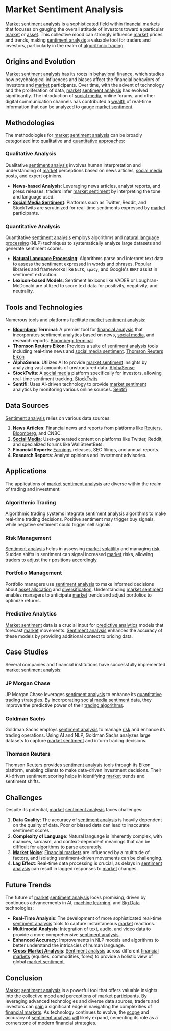 # Market Sentiment Analysis

[Market](../m/market.md) [sentiment analysis](../s/sentiment_analysis.md) is a sophisticated field within [financial markets](../f/financial_market.md) that focuses on gauging the overall attitude of investors toward a particular [market](../m/market.md) or [asset](../a/asset.md). This collective mood can strongly influence [market](../m/market.md) prices and trends, making [sentiment analysis](../s/sentiment_analysis.md) a valuable tool for traders and investors, particularly in the realm of [algorithmic trading](../a/algorithmic_trading.md).

## Origins and Evolution

[Market](../m/market.md) [sentiment analysis](../s/sentiment_analysis.md) has its roots in [behavioral finance](../b/behavioral_finance.md), which studies how psychological influences and biases affect the financial behaviors of investors and [market](../m/market.md) participants. Over time, with the advent of technology and the proliferation of data, [market](../m/market.md) [sentiment analysis](../s/sentiment_analysis.md) has evolved significantly. The introduction of [social media](../s/social_media.md), online forums, and other digital communication channels has contributed a [wealth](../w/wealth.md) of real-time information that can be analyzed to gauge [market sentiment](../m/market_sentiment.md).

## Methodologies

The methodologies for [market](../m/market.md) [sentiment analysis](../s/sentiment_analysis.md) can be broadly categorized into qualitative and [quantitative approaches](../q/quantitative_approaches.md):

### Qualitative Analysis

Qualitative [sentiment analysis](../s/sentiment_analysis.md) involves human interpretation and understanding of [market](../m/market.md) perceptions based on news articles, [social media](../s/social_media.md) posts, and expert opinions.

* **News-based Analysis**: Leveraging news articles, analyst reports, and press releases, traders infer [market sentiment](../m/market_sentiment.md) by interpreting the tone and language used.
* **[Social Media Sentiment](../s/social_media_sentiment.md)**: Platforms such as Twitter, Reddit, and StockTwits are scrutinized for real-time sentiments expressed by [market](../m/market.md) participants.

### Quantitative Analysis

Quantitative [sentiment analysis](../s/sentiment_analysis.md) employs algorithms and [natural language processing](../n/natural_language_processing_(nlp)_in_trading.md) (NLP) techniques to systematically analyze large datasets and generate sentiment scores.

* **[Natural Language Processing](../n/natural_language_processing_(nlp)_in_trading.md)**: Algorithms parse and interpret text data to assess the sentiment expressed in words and phrases. Popular libraries and frameworks like `NLTK`, `spaCy`, and Google's `BERT` assist in sentiment extraction.
* **Lexicon-based Models**: Sentiment lexicons like VADER or Loughran-McDonald are utilized to score text data for positivity, negativity, and neutrality.

## Tools and Technologies

Numerous tools and platforms facilitate [market](../m/market.md) [sentiment analysis](../s/sentiment_analysis.md):

* **[Bloomberg](../b/bloomberg.md) Terminal**: A premier tool for [financial analysis](../f/financial_analysis.md) that incorporates sentiment analytics based on news, [social media](../s/social_media.md), and research reports.
  [Bloomberg Terminal](https://www.bloomberg.com/professional/solution/bloomberg-terminal/)
* **Thomson [Reuters](../r/reuters.md) Eikon**: Provides a suite of [sentiment analysis](../s/sentiment_analysis.md) tools including real-time news and [social media sentiment](../s/social_media_sentiment.md).
  [Thomson Reuters Eikon](https://www.refinitiv.com/en/products/eikon-trading-software)
* **AlphaSense**: Utilizes AI to provide [market sentiment](../m/market_sentiment.md) insights by analyzing vast amounts of unstructured data.
  [AlphaSense](https://www.alpha-sense.com/)
* **StockTwits**: A [social media](../s/social_media.md) platform specifically for investors, allowing real-time sentiment tracking.
  [StockTwits](https://stocktwits.com/)
* **Sentifi**: Uses AI-driven technology to provide [market sentiment](../m/market_sentiment.md) analytics by monitoring various online sources.
  [Sentifi](https://www.sentifi.com/)

## Data Sources

[Sentiment analysis](../s/sentiment_analysis.md) relies on various data sources:

1. **News Articles**: Financial news and reports from platforms like [Reuters](../r/reuters.md), [Bloomberg](../b/bloomberg.md), and CNBC.
2. **[Social Media](../s/social_media.md)**: User-generated content on platforms like Twitter, Reddit, and specialized forums like WallStreetBets.
3. **Financial Reports**: [Earnings](../e/earnings.md) releases, SEC filings, and annual reports.
4. **Research Reports**: Analyst opinions and investment advisories.

## Applications

The applications of [market](../m/market.md) [sentiment analysis](../s/sentiment_analysis.md) are diverse within the realm of trading and investment:

### Algorithmic Trading

[Algorithmic trading](../a/algorithmic_trading.md) systems integrate [sentiment analysis](../s/sentiment_analysis.md) algorithms to make real-time trading decisions. Positive sentiment may trigger buy signals, while negative sentiment could trigger sell signals.

### Risk Management

[Sentiment analysis](../s/sentiment_analysis.md) helps in assessing [market](../m/market.md) [volatility](../v/volatility.md) and managing [risk](../r/risk.md). Sudden shifts in sentiment can signal increased [market](../m/market.md) risks, allowing traders to adjust their positions accordingly.

### Portfolio Management

Portfolio managers use [sentiment analysis](../s/sentiment_analysis.md) to make informed decisions about [asset allocation](../a/asset_allocation.md) and [diversification](../d/diversification.md). Understanding [market sentiment](../m/market_sentiment.md) enables managers to anticipate [market](../m/market.md) trends and adjust portfolios to optimize returns.

### Predictive Analytics

[Market sentiment](../m/market_sentiment.md) data is a crucial input for [predictive analytics](../p/predictive_analytics.md) models that forecast [market](../m/market.md) movements. [Sentiment analysis](../s/sentiment_analysis.md) enhances the accuracy of these models by providing additional context to pricing data.

## Case Studies

Several companies and financial institutions have successfully implemented [market](../m/market.md) [sentiment analysis](../s/sentiment_analysis.md):

### JP Morgan Chase

JP Morgan Chase leverages [sentiment analysis](../s/sentiment_analysis.md) to enhance its [quantitative trading](../q/quantitative_trading.md) strategies. By incorporating [social media sentiment](../s/social_media_sentiment.md) data, they improve the predictive power of their [trading algorithms](../t/trading_algorithms.md).

### Goldman Sachs

Goldman Sachs employs [sentiment analysis](../s/sentiment_analysis.md) to manage [risk](../r/risk.md) and enhance its trading operations. Using AI and NLP, Goldman Sachs analyzes large datasets to capture [market sentiment](../m/market_sentiment.md) and inform trading decisions.

### Thomson Reuters

Thomson [Reuters](../r/reuters.md) provides [sentiment analysis](../s/sentiment_analysis.md) tools through its Eikon platform, enabling clients to make data-driven investment decisions. Their AI-driven sentiment scoring helps in identifying [market](../m/market.md) trends and sentiment shifts.

## Challenges

Despite its potential, [market](../m/market.md) [sentiment analysis](../s/sentiment_analysis.md) faces challenges:

1. **Data Quality**: The accuracy of [sentiment analysis](../s/sentiment_analysis.md) is heavily dependent on the quality of data. Poor or biased data can lead to inaccurate sentiment scores.
2. **Complexity of Language**: Natural language is inherently complex, with nuances, sarcasm, and context-dependent meanings that can be difficult for algorithms to parse accurately.
3. **[Market](../m/market.md) [Noise](../n/noise.md)**: [Financial markets](../f/financial_market.md) are influenced by a multitude of factors, and isolating sentiment-driven movements can be challenging.
4. **Lag Effect**: Real-time data processing is crucial, as delays in [sentiment analysis](../s/sentiment_analysis.md) can result in lagged responses to [market](../m/market.md) changes.

## Future Trends

The future of [market](../m/market.md) [sentiment analysis](../s/sentiment_analysis.md) looks promising, driven by continuous advancements in AI, [machine learning](../m/machine_learning.md), and [Big Data](../b/big_data_in_trading.md) technologies:

* **Real-Time Analysis**: The development of more sophisticated real-time [sentiment analysis](../s/sentiment_analysis.md) tools to capture instantaneous [market](../m/market.md) reactions.
* **Multimodal Analysis**: Integration of text, audio, and video data to provide a more comprehensive [sentiment analysis](../s/sentiment_analysis.md).
* **Enhanced Accuracy**: Improvements in NLP models and algorithms to better understand the intricacies of human language.
* **[Cross-Market Analysis](../c/cross-market_analysis.md)**: [Sentiment analysis](../s/sentiment_analysis.md) across different [financial markets](../f/financial_market.md) (equities, commodities, forex) to provide a holistic view of global [market sentiment](../m/market_sentiment.md).

## Conclusion

[Market](../m/market.md) [sentiment analysis](../s/sentiment_analysis.md) is a powerful tool that offers valuable insights into the collective mood and perceptions of [market](../m/market.md) participants. By leveraging advanced technologies and diverse data sources, traders and investors can [gain](../g/gain.md) a significant edge in navigating the complexities of [financial markets](../f/financial_market.md). As technology continues to evolve, the [scope](../s/scope.md) and accuracy of [sentiment analysis](../s/sentiment_analysis.md) [will](../w/will.md) likely expand, cementing its role as a cornerstone of modern financial strategies.

